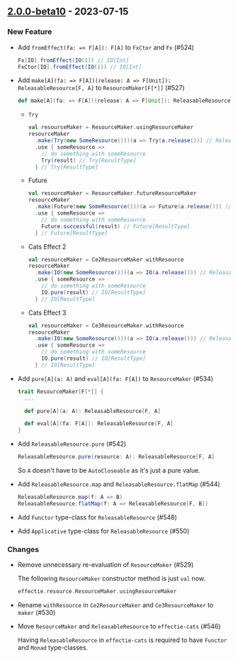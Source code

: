 ## [2.0.0-beta10](https://github.com/Kevin-Lee/effectie/issues?q=is%3Aissue+is%3Aclosed+milestone%3Av2-m1+closed%3A2023-03-19..2023-07-15) - 2023-07-15

### New Feature

* Add `fromEffect(fa: => F[A]): F[A]` to `FxCtor` and `Fx` (#524)
  ```scala
  Fx[IO].fromEffect(IO(1)) // IO[Int]
  FxCtor[IO].fromEffect(IO(1)) // IO[Int]
  ```


* Add `make[A](fa: => F[A])(release: A => F[Unit]): ReleasableResource[F, A]` to `ResourceMaker[F[*]]` (#527)
  ```scala
  def make[A](fa: => F[A])(release: A => F[Unit]): ReleasableResource[F, A]
  ```

  * `Try`
    ```scala
    val resourceMaker = ResourceMaker.usingResourceMaker
    resourceMaker
      .make(Try(new SomeResource()))(a => Try(a.release())) // ReleasableResource[Try, SomeResource]
      .use { someResource =>
        // do something with someResource
        Try(result) // Try[ResultType]
      } // Try[ResultType]
    ```

  * Future
    ```scala
    val resourceMaker = ResourceMaker.futureResourceMaker
    resourceMaker
      .make(Future(new SomeResource()))(a => Future(a.release())) // ReleasableResource[Future, SomeResource]
      .use { someResource =>
        // do something with someResource
        Future.successful(result) // Future[ResultType]
      } // Future[ResultType]
    ```

  * Cats Effect 2
    ```scala
    val resourceMaker = Ce2ResourceMaker.withResource
    resourceMaker
      .make(IO(new SomeResource()))(a => IO(a.release())) // ReleasableResource[IO, SomeResource]
      .use { someResource =>
        // do something with someResource
        IO.pure(result) // IO[ResultType]
      } // IO[ResultType]
    ```

  * Cats Effect 3
    ```scala
    val resourceMaker = Ce3ResourceMaker.withResource
    resourceMaker
      .make(IO(new SomeResource()))(a => IO(a.release())) // ReleasableResource[IO, SomeResource]
      .use { someResource =>
        // do something with someResource
        IO.pure(result) // IO[ResultType]
      } // IO[ResultType]
    ```


* Add `pure[A](a: A)` and `eval[A](fa: F[A])` to `ResourceMaker` (#534)
  ```scala
  trait ResourceMaker[F[*]] {
    ...
  
    def pure[A](a: A): ReleasableResource[F, A]
  
    def eval[A](fa: F[A]): ReleasableResource[F, A]
  }
  ```


* Add `ReleasableResource.pure` (#542)
  ```scala
  ReleasableResource.pure(resource: A): ReleasableResource[F, A]
  ```
  So `A` doesn't have to be `AutoCloseable` as it's just a pure value.


* Add `ReleasableResource.map` and `ReleasableResource.flatMap` (#544)
  ```scala
  ReleasableResource.map(f: A => B)
  ReleasableResource.flatMap(f: A => ReleasableResource[F, B])
  ```


* Add `Functor` type-class for `ReleasableResource` (#548)


* Add `Applicative` type-class for `ReleasableResource` (#550)



### Changes

* Remove unnecessary re-evaluation of `ResourceMaker` (#529)

  The following `ResourceMaker` constructor method is just `val` now.
  ```scala
  effectie.resource.ResourceMaker.usingResourceMaker
  ```


* Rename `withResource` in `Ce2ResourceMaker` and `Ce3ResourceMaker` to `maker` (#530)


* Move `ResourceMaker` and `ReleasableResource` to `effectie-cats` (#546)
  
  Having `ReleasableResource` in `effectie-cats` is required to have `Functor` and `Monad` type-classes.

